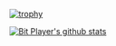 [![trophy](https://github-profile-trophy.vercel.app/?username=shikanchen&column=7&count_private=true)](https://github.com/shikanchen/)

[![Bit Player's github stats](https://github-readme-stats.vercel.app/api?username=shikanchen&show_icons=true&count_private=true)](https://github.com/shikanchen/)
